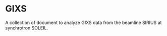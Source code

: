 # GIXS
A collection of document to analyze GIXS data from the beamline SIRIUS at synchrotron SOLEIL.
